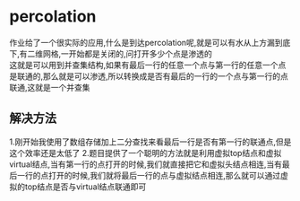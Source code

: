 # percolation
作业给了一个很实际的应用,什么是到达percolation呢,就是可以有水从上方漏到底下,有二维网格,一开始都是关闭的,问打开多少个点是渗透的\
这就是可以用到并查集结构,如果有最后一行的任意一个点与第一行的任意一个点是联通的,那么就是可以渗透,所以转换成是否有最后的一行的一个点与第一行的点联通,这就是一个并查集
## 解决方法
1.刚开始我使用了数组存储加上二分查找来看最后一行是否有第一行的联通点,但是这个效率还是太低了
2.题目提供了一个聪明的方法就是利用虚拟top结点和虚拟virtual结点,当有第一行的点打开的时候,我们就直接把它和虚拟头结点相连,当有最后一行的点打开的时候,我们就将最后一行的点与虚拟结点相连,那么就可以通过虚拟的top结点是否与virtual结点联通即可

